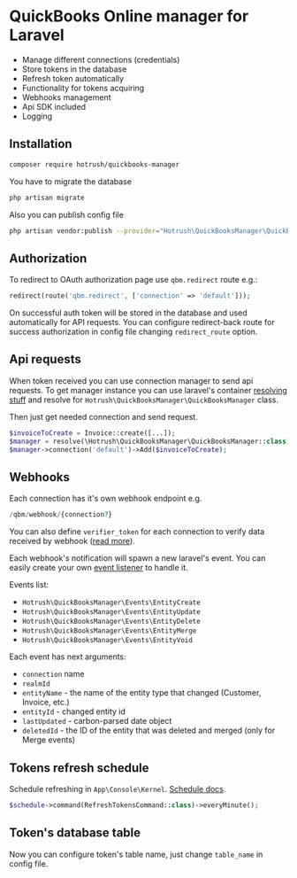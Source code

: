 # QuickBooks Online manager for Laravel

- Manage different connections (credentials)
- Store tokens in the database
- Refresh token automatically
- Functionality for tokens acquiring
- Webhooks management
- Api SDK included
- Logging

## Installation

```bash
composer require hotrush/quickbooks-manager
```

You have to migrate the database

```bash
php artisan migrate
``` 

Also you can publish config file

```bash
php artisan vendor:publish --provider="Hotrush\QuickBooksManager\QuickBooksManagerServiceProvider" --tag="config"
```

## Authorization

To redirect to OAuth authorization page use `qbm.redirect` route e.g.:

```php
redirect(route('qbm.redirect', ['connection' => 'default']));
```

On successful auth token will be stored in the database and used automatically for API requests. You can configure redirect-back route for success authorization in config file changing `redirect_route` option.

## Api requests

When token received you can use connection manager to send api requests. To get manager instance you can use laravel's container [resolving stuff](https://laravel.com/docs/5.8/container#resolving) and resolve for `Hotrush\QuickBooksManager\QuickBooksManager` class.

Then just get needed connection and send request.

```php
$invoiceToCreate = Invoice::create([...]);
$manager = resolve(\Hotrush\QuickBooksManager\QuickBooksManager::class);
$manager->connection('default')->Add($invoiceToCreate);
```

## Webhooks

Each connection has it's own webhook endpoint e.g.

```php
/qbm/webhook/{connection?}
```

You can also define `verifier_token` for each connection to verify data received by webhook ([read more](https://developer.intuit.com/app/developer/qbo/docs/develop/webhooks/managing-webhooks-notifications#validating-the-notification)).

Each webhook's notification will spawn a new laravel's event. You can easily create your own [event listener](https://laravel.com/docs/5.8/events#defining-listeners) to handle it.

Events list:

- `Hotrush\QuickBooksManager\Events\EntityCreate`
- `Hotrush\QuickBooksManager\Events\EntityUpdate`
- `Hotrush\QuickBooksManager\Events\EntityDelete`
- `Hotrush\QuickBooksManager\Events\EntityMerge`
- `Hotrush\QuickBooksManager\Events\EntityVoid`

Each event has next arguments:

- `connection` name
- `realmId`
- `entityName` - the name of the entity type that changed (Customer, Invoice, etc.)
- `entityId` - changed entity id
- `lastUpdated` - carbon-parsed date object
- `deletedId` - the ID of the entity that was deleted and merged (only for Merge events)

## Tokens refresh schedule

Schedule refreshing in `App\Console\Kernel`. [Schedule docs](https://laravel.com/docs/5.8/scheduling#defining-schedules).

```php
$schedule->command(RefreshTokensCommand::class)->everyMinute();
```

## Token's database table

Now you can configure token's table name, just change `table_name` in config file.